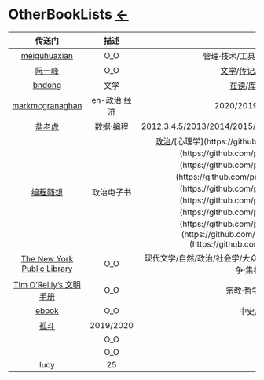 # OtherBookLists  [←](index.md)

| 传送门 | 描述 | 节选 |
|:---:|:---:|:---:|
| [meiguhuaxian](https://www.cnblogs.com/meiguhuaxian/p/11641423.html) | O_O | 管理·技术/工具·方法/科技·人文/艺术·文学 |
| [阮一峰](https://github.com/ruanyf/reading-list) | O_O | [文学](https://github.com/ruanyf/reading-list#%E6%96%87%E5%AD%A6)/[传记](https://github.com/ruanyf/reading-list#传记)/[历史](https://github.com/ruanyf/reading-list#历史)/[科学](https://github.com/ruanyf/reading-list#科学)/[技术](https://github.com/ruanyf/reading-list#技术)/[杂类](https://github.com/ruanyf/reading-list#杂类) |
| [bndong](https://www.cnblogs.com/bndong/p/10300036.html) | 文学 | [在读](https://www.cnblogs.com/bndong/p/10300036.html#hid-wnZJby)/[库存](https://www.cnblogs.com/bndong/p/10300036.html#hid-AJ7KWC)/[心愿](https://www.cnblogs.com/bndong/p/10300036.html#hid-NihRWK)/[搁置](https://www.cnblogs.com/bndong/p/10300036.html#hid-mHPsGT)/[已读](https://www.cnblogs.com/bndong/p/10300036.html#hid-YCsRpy) |
| [markmcgranaghan](https://markmcgranaghan.com/books) | en-政治·经济 | 2020/2019/2018/2017/2016→ |
| [盐老虎](https://salttiger.com/archives/) | 数据·编程 | 2012.3.4.5/2013/2014/2015/2016/2017/2018/2019/2020/2021.1_5 |
| [编程随想](https://github.com/programthink/books) | 政治电子书 | [政治](https://github.com/programthink/books#1_)/[心理学](https://github.com/programthink/books#2_)/[历史](https://github.com/programthink/books#3_)/[经济](https://github.com/programthink/books#4_)/[管理](https://github.com/programthink/books#5_)/[社会学](https://github.com/programthink/books#6_)/[文艺](https://github.com/programthink/books#7_)/[哲学](https://github.com/programthink/books#8_)/[科普](https://github.com/programthink/books#9_)/[军事](https://github.com/programthink/books#10_)/[IT](https://github.com/programthink/books#11_) |
| [The New York Public Library](https://www.nypl.org/voices/print-publications/books-of-the-century) | O_O | 现代文学/自然/政治/社会学/大众·娱乐/女权运动/经济与技术/乌托邦及反/战争·集权/愉悦/青春文学 |
| [Tim O’Reilly’s 文明手册](https://medium.com/the-long-now-foundation/tim-oreilly-s-book-list-for-the-manual-for-civilization-69598baf562f) | O_O | 宗教·哲学/文学/科技与社会/ |
| [ebook](https://www.cnblogs.com/yasepix/p/12431379.html) | O_O | 中史/科幻/文学/鸡汤 |
| [孤斗](http://d-d.design/?page_id=9618) | 2019/2020 | Y |
| []() | O_O | Y |
| []() | O_O | Y |
| lucy | 25 | X |


